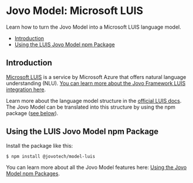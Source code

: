 # Jovo Model: Microsoft LUIS

Learn how to turn the Jovo Model into a Microsoft LUIS language model.

- [Introduction](#introduction)
- [Using the LUIS Jovo Model npm Package](#using-the-luis-jovo-model-npm-package)

## Introduction

[Microsoft LUIS](https://www.luis.ai/) is a service by Microsoft Azure that offers natural language understanding (NLU). [You can learn more about the Jovo Framework LUIS integration here](https://www.jovo.tech/marketplace/jovo-nlu-luis).

Learn more about the language model structure in the [official LUIS docs](https://docs.microsoft.com/azure/cognitive-services/luis/luis-concept-model). The Jovo Model can be translated into this structure by using the npm package ([see below](#using-the-luis-jovo-model-npm-package)).


## Using the LUIS Jovo Model npm Package

Install the package like this:

```sh
$ npm install @jovotech/model-luis
```

You can learn more about all the Jovo Model features here: [Using the Jovo Model npm Packages](http://jovo.tech/marketplace/jovo-model#using-the-jovo-model-npm-packages).